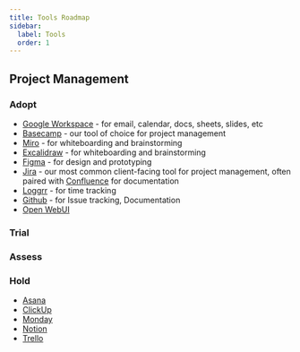 ```yaml
---
title: Tools Roadmap
sidebar:
  label: Tools
  order: 1
---
```


## Project Management

### Adopt

- [Google Workspace](https://workspace.google.com/) - for email, calendar, docs, sheets, slides, etc
- [Basecamp](https://basecamp.com/) - our tool of choice for project management
- [Miro](https://miro.com/) - for whiteboarding and brainstorming
- [Excalidraw](https://excalidraw.com/) - for whiteboarding and brainstorming
- [Figma](https://www.figma.com/) - for design and prototyping
- [Jira](https://www.atlassian.com/software/jira) - our most common client-facing tool for project management, often paired with [Confluence](https://www.atlassian.com/software/confluence) for documentation
- [Loggrr](https://loggrr.com) - for time tracking
- [Github](https://github.com) - for Issue tracking, Documentation
- [Open WebUI](https://openwebui.com/)

### Trial

### Assess

### Hold

- [Asana](https://asana.com/)
- [ClickUp](https://clickup.com/)
- [Monday](https://monday.com/)
- [Notion](https://www.notion.so/)
- [Trello](https://trello.com/)
